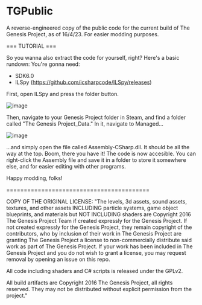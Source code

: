 # TGPublic
A reverse-engineered copy of the public code for the current build of The Genesis Project, as of 16/4/23. 
For easier modding purposes.

=== TUTORIAL ===

So you wanna also extract the code for yourself, right? Here's a basic rundown:
You're gonna need:
- SDK6.0
- ILSpy (https://github.com/icsharpcode/ILSpy/releases)

First, open ILSpy and press the folder button.

![image](https://user-images.githubusercontent.com/130933884/232343520-d7dd9075-54ee-425f-8730-310b3d8d993d.png)

Then, navigate to your Genesis Project folder in Steam, and find a folder called "The Genesis Project_Data." In it, navigate to Managed...

![image](https://user-images.githubusercontent.com/130933884/232343600-04f85b90-1ea9-4c70-a555-57af2862cd2a.png)

...and simply open the file called Assembly-CSharp.dll. It should be all the way at the top.
Boom, there you have it! The code is now accesible. You can right-click the Assembly file and save it in a folder to store it somewhere else, and for easier editing with other programs.

Happy modding, folks!

=========================================


COPY OF THE ORIGINAL LICENSE:
"The levels, 3d assets, sound assets, textures, and other assets INCLUDING particle systems, game object blueprints, and materials but NOT INCLUDING shaders are Copyright 2016 The Genesis Project Team if created expressly for the Genesis Project. If not created expressly for the Genesis Project, they remain copyright of the contributors, who by inclusion of their work in The Genesis Project are granting The Genesis Project a license to non-commercially distribute said work as part of The Genesis Project. If your work has been included in The Genesis Project and you do not wish to grant a license, you may request removal by opening an issue on this repo.

All code including shaders and C# scripts is released under the GPLv2.

All build artifacts are Copyright 2016 The Genesis Project, all rights reserved. They may not be distributed without explicit permission from the project."
